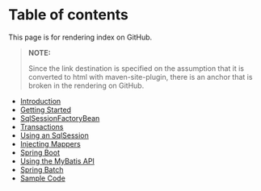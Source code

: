 # Table of contents

This page is for rendering index on GitHub.

> **NOTE:**
>
> Since the link destination is specified on the assumption that it is converted to html with maven-site-plugin, there is an anchor that is broken in the rendering on GitHub.

* [Introduction](./index.md)
* [Getting Started](./getting-started.md)
* [SqlSessionFactoryBean](./factorybean.md)
* [Transactions](./transactions.md)
* [Using an SqlSession](./sqlsession.md)
* [Injecting Mappers](./mappers.md)
* [Spring Boot](./boot.md)
* [Using the MyBatis API](./using-api.md)
* [Spring Batch](./batch.md)
* [Sample Code](./sample.md)
